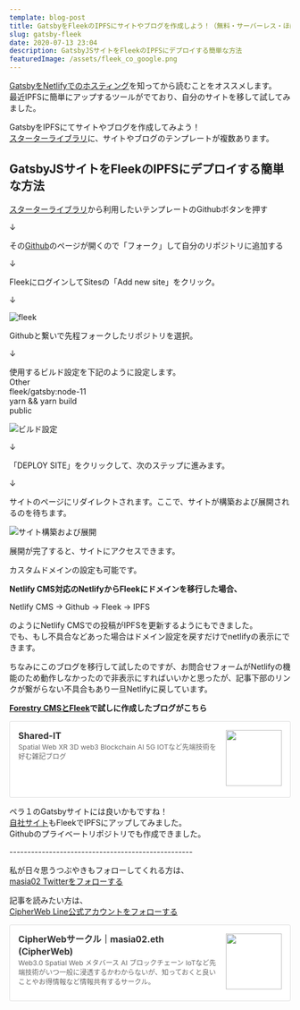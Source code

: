 ```yaml
---
template: blog-post
title: GatsbyをFleekのIPFSにサイトやブログを作成しよう！（無料・サーバーレス・ほぼコーディング不要）
slug: gatsby-fleek
date: 2020-07-13 23:04
description: GatsbyJSサイトをFleekのIPFSにデプロイする簡単な方法
featuredImage: /assets/fleek_co_google.png
---
```

[GatsbyをNetlifyでのホスティング](https://alis.to/masia02/articles/KWyp1JrvNd1n)を知ってから読むことをオススメします。\
最近IPFSに簡単にアップするツールがでており、自分のサイトを移して試してみました。

GatsbyをIPFSにてサイトやブログを作成してみよう！\
[スターターライブラリ](https://www.gatsbyjs.org/starters/?v=2)に、サイトやブログのテンプレートが複数あります。

## **GatsbyJSサイトをFleekのIPFSにデプロイする簡単な方法**

[スターターライブラリ](https://www.gatsbyjs.org/starters/?v=2)から利用したいテンプレートのGithubボタンを押す

↓

その[Github](https://github.co.jp/)のページが開くので「フォーク」して自分のリポジトリに追加する

↓

FleekにログインしてSitesの「Add new site」をクリック。

↓

![fleek](/assets/fleek.jpg "fleek")

Githubと繋いで先程フォークしたリポジトリを選択。

↓

使用するビルド設定を下記のように設定します。\
Other\
fleek/gatsby:node-11\
yarn && yarn build\
public

![ビルド設定](/assets/f174c9d0-4e00-4a51-bde4-2be7b94ab05f.jpg "ビルド設定")

↓

「DEPLOY SITE」をクリックして、次のステップに進みます。

↓

サイトのページにリダイレクトされます。ここで、サイトが構築および展開されるのを待ちます。

![サイト構築および展開](/assets/09e0518a-e825-43a0-887e-e5f62af930e3.jpg "サイト構築および展開")

展開が完了すると、サイトにアクセスできます。

カスタムドメインの設定も可能です。

**Netlify CMS対応のNetlifyからFleekにドメインを移行した場合、**

Netlify CMS → Github → Fleek → IPFS

のようにNetlify CMSでの投稿がIPFSを更新するようにもできました。\
でも、もし不具合などあった場合はドメイン設定を戻すだけでnetlifyの表示にできます。

ちなみにこのブログを移行して試したのですが、お問合せフォームがNetlifyの機能のため動作しなかったので非表示にすればいいかと思ったが、記事下部のリンクが繋がらない不具合もあり一旦Netlifyに戻しています。



**[Forestry CMSとFleek](https://blog.fleek.co/posts/make-website-without-coding-cms)で試しに作成したブログがこちら**[](https://dapps-play.net/)<div class="blogcardfu" style="width:auto;max-width:9999px;border:1px solid #E0E0E0;border-radius:3px;margin:10px 0;padding:15px;line-height:1.4;text-align:left;background:#FFFFFF;"><a href="https://shared-it.net/" target="_blank" style="display:block;text-decoration:none;"><span class="blogcardfu-image" style="float:right;width:100px;padding:0 0 0 10px;margin:0 0 5px 5px;"><img src="https://capture.heartrails.com/100x100?https://shared-it.net/" width="100" style="width:100%;height:auto;max-height:100px;min-width:0;border:0 none;margin:0;"></span><br style="display:none"><span class="blogcardfu-title" style="font-size:112.5%;font-weight:700;color:#333333;margin:0 0 5px 0;">Shared-IT</span><br><span class="blogcardfu-content" style="font-size:87.5%;font-weight:400;color:#666666;">Spatial Web XR 3D web3 Blockchain AI 5G IOTなど先端技術を好む雑記ブログ</span><br><span style="clear:both;display:block;overflow:hidden;height:0;">&nbsp;</span></a></div>

ペラ１のGatsbyサイトには良いかもですね！\
[自社サイト](https://cipher-web.com/)もFleekでIPFSにアップしてみました。\
Githubのプライベートリポジトリでも作成できました。

\---------------------------------------------------

私が日々思うつぶやきもフォローしてくれる方は、\
[masia02 Twitterをフォローする](https://twitter.com/masia02)

記事を読みたい方は、\
[CipherWeb Line公式アカウントをフォローする](https://line.me/R/ti/p/%40zkz7445k)

<div class="blogcardfu" style="width:auto;max-width:9999px;border:1px solid #E0E0E0;border-radius:3px;margin:10px 0;padding:15px;line-height:1.4;text-align:left;background:#FFFFFF;"><a href="https://note.com/masia02/circle" target="_blank" style="display:block;text-decoration:none;"><span class="blogcardfu-image" style="float:right;width:100px;padding:0 0 0 10px;margin:0 0 5px 5px;"><img src="https://images.weserv.nl/?w=100&url=ssl:assets.st-note.com/production/uploads/images/26925495/bb1fe45e8dbc0961ea8a14f3bb96f486.png?format=jpeg&amp;amp;height=1006&amp;amp;quality=45&amp;amp;width=1920" width="100" style="width:100%;height:auto;max-height:100px;min-width:0;border:0 none;margin:0;"></span><br style="display:none"><span class="blogcardfu-title" style="font-size:112.5%;font-weight:700;color:#333333;margin:0 0 5px 0;">CipherWebサークル｜masia02.eth (CipherWeb)</span><br><span class="blogcardfu-content" style="font-size:87.5%;font-weight:400;color:#666666;">Web3.0 Spatial Web メタバース AI ブロックチェーン IoTなど先端技術がいつ一般に浸透するかわからないが、知っておくと良いことやお得情報など情報共有するサークル。</span><br><span style="clear:both;display:block;overflow:hidden;height:0;">&nbsp;</span></a></div>